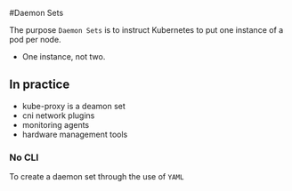 #Daemon Sets

The purpose `Daemon Sets` is to instruct Kubernetes to put one instance of a pod per node.
- One instance, not two.

## In practice
- kube-proxy is a deamon set
- cni network plugins
- monitoring agents
- hardware management tools

### No CLI
To create a daemon set through the use of `YAML`